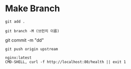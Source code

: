 # Make Branch
```
git add .
```
```
git branch -M (브런치 이름)
```
git commit -m "dd"
```
git push origin upstream
```
```
nginx:latest
CMD-SHELL, curl -f http://localhost:80/health || exit 1
```
